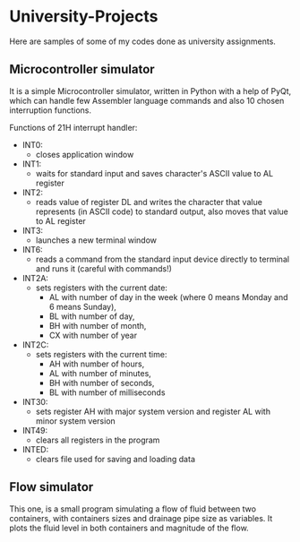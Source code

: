 # University-Projects
Here are samples of some of my codes done as university assignments.

## Microcontroller simulator

It is a simple Microcontroller simulator, written in Python with a help of PyQt, which can handle few Assembler
language commands and also 10 chosen interruption functions.

Functions of 21H interrupt handler:
- INT0:
  - closes application window
- INT1:
  - waits for standard input and saves character's ASCII value to AL register
- INT2:
  - reads value of register DL and writes the character that value represents (in ASCII code) to standard output, also moves that value to AL register
- INT3:
  - launches a new terminal window
- INT6:
  - reads a command from the standard input device directly to terminal and runs it (careful with commands!)
- INT2A:
  - sets registers with the current date:
    - AL with number of day in the week (where 0 means Monday and 6 means Sunday),
    - BL with number of day,
    - BH with number of month,
    - CX with number of year
- INT2C:
  - sets registers with the current time:
    - AH with number of hours,
    - AL with number of minutes,
    - BH with number of seconds,
    - BL with number of milliseconds
- INT30:
  - sets register AH with major system version and register AL with minor system version
- INT49:
  - clears all registers in the program
- INTED:
  - clears file used for saving and loading data
    
## Flow simulator

This one, is a small program simulating a flow of fluid between two containers, with containers sizes and drainage pipe size as variables. It plots the fluid level in both containers and magnitude of the flow.
